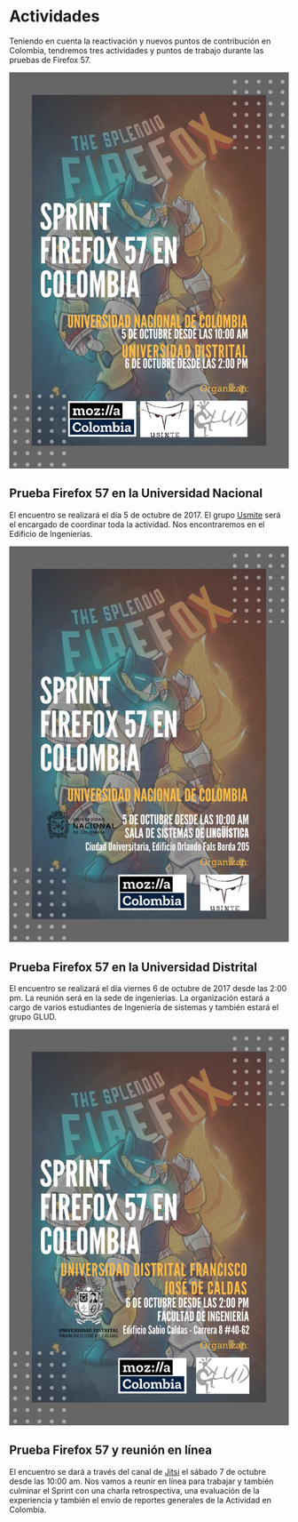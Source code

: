 # Actividades
Teniendo en cuenta la reactivación y nuevos puntos de contribución en Colombia, tendremos tres actividades y puntos de trabajo durante las pruebas de Firefox 57.

![Sprint Firefox 57 en Colombia][1]

## Prueba Firefox 57 en la Universidad Nacional

El encuentro se realizará el día 5 de octubre de 2017. El grupo [Usmite](usimte.github.io) será el encargado de coordinar toda la actividad. Nos encontraremos en el Edificio de Ingenierías. 

 ![Sprint Firefox 57 UNAL][2]

## Prueba Firefox 57 en la Universidad Distrital

El encuentro se realizará el día viernes 6 de octubre de 2017 desde las 2:00 pm. La reunión será en la sede de ingenierias. La organización estará a cargo de varios estudiantes de Ingeniería de sistemas y también estará el grupo GLUD.

 ![Sprint Firefox 57 UD][3]

## Prueba Firefox 57 y reunión en línea  

El encuentro se dará a través del canal de [Jitsi](https://meet.jit.si/MozillaColombia) el sábado 7 de octubre desde las 10:00 am. Nos vamos a reunir en línea para trabajar y también culminar el Sprint con una charla retrospectiva, una evaluación de la experiencia y también el envío de reportes generales de la Actividad en Colombia.

[1]: images/SPRINTFX57_COL.jpg "Sprint Firefox 57 en Colombia"
[2]: images/photo_2017-09-29_18-57-22.jpg "Sprint Firefox 57 UNAL"
[3]: images/SPRINT_FX57_DIS.png "Sprint Firefox 57 UD"
